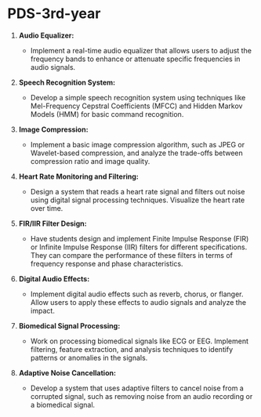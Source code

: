# PDS-3rd-year


1. **Audio Equalizer:**
   - Implement a real-time audio equalizer that allows users to adjust the frequency bands to enhance or attenuate specific frequencies in audio signals.

2. **Speech Recognition System:**
   - Develop a simple speech recognition system using techniques like Mel-Frequency Cepstral Coefficients (MFCC) and Hidden Markov Models (HMM) for basic command recognition.

3. **Image Compression:**
   - Implement a basic image compression algorithm, such as JPEG or Wavelet-based compression, and analyze the trade-offs between compression ratio and image quality.

4. **Heart Rate Monitoring and Filtering:**
   - Design a system that reads a heart rate signal and filters out noise using digital signal processing techniques. Visualize the heart rate over time.

5. **FIR/IIR Filter Design:**
   - Have students design and implement Finite Impulse Response (FIR) or Infinite Impulse Response (IIR) filters for different specifications. They can compare the performance of these filters in terms of frequency response and phase characteristics.

6. **Digital Audio Effects:**
   - Implement digital audio effects such as reverb, chorus, or flanger. Allow users to apply these effects to audio signals and analyze the impact.

7. **Biomedical Signal Processing:**
   - Work on processing biomedical signals like ECG or EEG. Implement filtering, feature extraction, and analysis techniques to identify patterns or anomalies in the signals.

8. **Adaptive Noise Cancellation:**
   - Develop a system that uses adaptive filters to cancel noise from a corrupted signal, such as removing noise from an audio recording or a biomedical signal.


